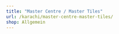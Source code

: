```yaml
---
title: "Master Centre / Master Tiles"
url: /karachi/master-centre-master-tiles/
shop: Allgemein
---
```

